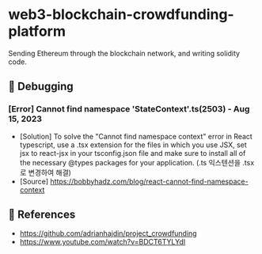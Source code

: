 # web3-blockchain-crowdfunding-platform
Sending Ethereum through the blockchain network, and writing solidity code.

## 📌 Debugging
### [Error] Cannot find namespace 'StateContext'.ts(2503) - Aug 15, 2023
- [Solution] To solve the "Cannot find namespace context" error in React typescript, use a .tsx extension for the files in which you use JSX, set jsx to react-jsx in your tsconfig.json file and make sure to install all of the necessary @types packages for your application. (.ts 익스텐션을 .tsx로 변경하여 해결)
- [Source] https://bobbyhadz.com/blog/react-cannot-find-namespace-context

## 📌 References
- https://github.com/adrianhajdin/project_crowdfunding
- https://www.youtube.com/watch?v=BDCT6TYLYdI
